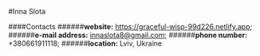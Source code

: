 #Inna Slota

####Contacts
######**website:** https://graceful-wisp-99d226.netlify.app; 
######**e-mail address:** innaslota8@gmail.com;
######**phone number:** +380661911118;
######**location:** Lviv, Ukraine
